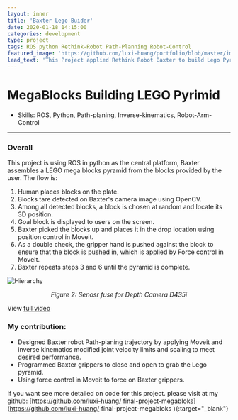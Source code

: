 ```yaml
---
layout: inner
title: 'Baxter Lego Buider'
date: 2020-01-18 14:15:00
categories: development
type: project
tags: ROS python Rethink-Robot Path-Planning Robot-Control
featured_image: 'https://github.com/luxi-huang/portfolio/blob/master/img/posts/baxter/ezgif.com-gif-maker-2.gif?raw=true'
lead_text: 'This Project applied Rethink Robot Baxter to build Lego Pyrimid by ROS '
---
```



<!-- https://github.com/luxi-huang/final-project-megabloks -->


# MegaBlocks Building LEGO Pyrimid

- Skills:  ROS, Python, Path-planing, Inverse-kinematics, Robot-Arm-Control  

---

### Overall

This project is using ROS in python as the central platform, Baxter assembles a LEGO mega blocks pyramid from the blocks provided by the user. The flow is:

1. Human places blocks on the plate.
2. Blocks tare detected on Baxter's camera image using OpenCV.
3. Among all detected blocks, a block is chosen at random and locate its 3D position.
4. Goal block is displayed to users on the screen.
5. Baxter picked the blocks up and places it in the drop location using position control in Moveit.
6. As a double check, the gripper hand is pushed against the block to ensure that the block is pushed in, which is applied by Force control in MoveIt.
6. Baxter repeats steps 3 and 6 until the pyramid is complete.

![Hierarchy](https://github.com/luxi-huang/portfolio/blob/master/img/posts/baxter/ezgif.com-gif-maker-2.gif?raw=true)*<center>Figure 2: Senosr fuse for Depth Camera D435i</center>*

View [full video](https://youtu.be/mz1FwBR94og)

### My contribution:
- Designed Baxter robot Path-planing trajectory by applying Moveit and inverse kinematics modified joint velocity limits and scaling to meet desired performance.
- Programmed Baxter grippers to close and open to grab the Lego pyramid.
- Using force control in Moveit to force on Baxter grippers.


If you want see more detailed on code for this project. please visit at my github: [https://github.com/luxi-huang/
final-project-megabloks](https://github.com/luxi-huang/
final-project-megabloks ){:target="_blank"}

[^1]: Currently working on this project, I will keep updating this post based on the progress of the thesis.
[^2]: The cover picture is taken from [the repo of the project](<https://arxiv.org/pdf/1710.09767.pdf>){:target="_blank"}
